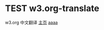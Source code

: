 # TEST w3.org-translate
w3.org 中文翻译
<a href="/community/webed/wiki/Main_Page">主页</a>
<a href="aaaa">aaaa</a>

